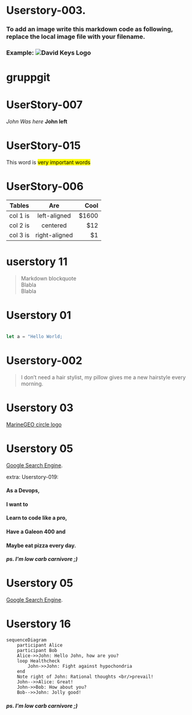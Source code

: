 



# Userstory-003.
### To add an image write this markdown code as following, replace the local image file with your filename.
### Example: ![David Keys Logo](DavidKeysLarge.jpg)
###



# gruppgit


# UserStory-007

*John Was here*
**John left**

# UserStory-015  


This word is <mark>very important words</mark>  



# UserStory-006  


| Tables   |      Are      |  Cool |
|----------|:-------------:|------:|
| col 1 is |  left-aligned | $1600 |
| col 2 is |    centered   |   $12 |
| col 3 is | right-aligned |    $1 |


# userstory 11
   > Markdown blockquote  
   > Blabla  
   > Blabla  


# Userstory 01

```js

let a = "Hello World;

```

# Userstory-002

>I don’t need a hair stylist, my pillow gives me a new hairstyle every morning.

# Userstory 03

[MarineGEO circle logo](/assets/img/MarineGEO_logo.png "MarineGEO logo") 

# Userstory 05

[Google Search Engine](https://www.google.se/).


extra: 
Userstory-019:
#### As a Devops,
#### I want to
#### Learn to code like a pro,
#### Have a Galeon 400 and
#### Maybe eat pizza every day.
##### ps. I'm low carb carnivore ;) 


# Userstory 05

[Google Search Engine](https://www.google.se/).

# Userstory 16
``` mermaid
sequenceDiagram
    participant Alice
    participant Bob
    Alice->>John: Hello John, how are you?
    loop Healthcheck
        John->>John: Fight against hypochondria
    end
    Note right of John: Rational thoughts <br/>prevail!
    John-->>Alice: Great!
    John->>Bob: How about you?
    Bob-->>John: Jolly good!
```
##### ps. I'm low carb carnivore ;)

